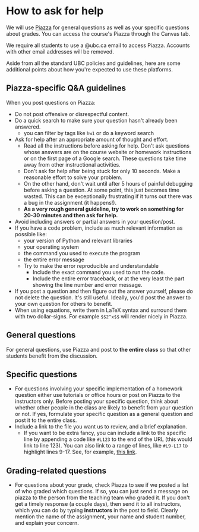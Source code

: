 # How to ask for help

We will use [Piazza](https://piazza.com/class/lcgo6c2ncl06el) for general questions as well as your specific questions about grades. You can access the course's Piazza through the Canvas tab.

We require all students to use a @ubc.ca email to access Piazza. Accounts with other email addresses will be removed.

Aside from all the standard UBC policies and guidelines, here are some additional points about how you're expected to use these platforms.

## Piazza-specific Q&A guidelines

When you post questions on Piazza: 
- Do not post offensive or disrespectful content.
- Do a quick search to make sure your question hasn't already been answered.
  - you can filter by tags like `hw1` or do a keyword search
- Ask for help after an appropriate amount of thought and effort.
    - Read all the instructions before asking for help. Don't ask questions whose answers are on the course website or homework instructions or on the first page of a Google search. These questions take time away from other instructional activities.
    - Don't ask for help after being stuck for only 10 seconds. Make a reasonable effort to solve your problem.
   - On the other hand, don't wait until after 5 hours of painful debugging before asking a question. At some point, this just becomes time wasted. This can be exceptionally frustrating if it turns out there was a bug in the assignment (it happens!).
   - **As a very rough general guideline, try to work on something for 20-30 minutes and then ask for help.**  
- Avoid including answers or partial answers in your question/post.
- If you have a code problem, include as much relevant information as possible like:
  - your version of Python and relevant libraries
  - your operating system
  - the command you used to execute the program
  - the entire error message
  - Try to make the error reproducible and understandable
      - Include the exact command you used to run the code.
      - Include the entire error traceback, or at the very least the part showing the line number and error message.  
- If you post a question and then figure out the answer yourself, please do not delete the question. It's still useful. Ideally, you'd post the answer to your own question for others to benefit.     
- When using equations, write them in LaTeX syntax and surround them with two dollar-signs. For example `$$2^x$$` will render nicely in Piazza.

## General questions

For general questions, use Piazza and post to **the entire class** so that other students benefit from the discussion.  

## Specific questions 
- For questions involving your specific implementation of a homework question either use tutorials or office hours or post on Piazza to the instructors only. Before posting your specific question, think about whether other people in the class are likely to benefit from your question or not. If yes, formulate your specific question as a general question and post it to the entire class.  
- Include a link to the file you want us to review, and a brief explanation.
  - If you want to be extra fancy, you can include a link to the specific line by appending a code like `#L123` to the end of the URL (this would link to line 123). You can also link to a range of lines, like `#L9-L17` to highlight lines 9-17. See, for example, [this link](https://github.com/mgelbart/rhomboid/blob/master/src/run_tests.py#L9-L17).
  
## Grading-related questions  
- For questions about your grade, check Piazza to see if we posted a list of who graded which questions. If so, you can just send a message on piazza to the person from the teaching team who graded it. If you don't get a timely response (a couple days), then send it to all instructors, which you can do by typing **instructors** in the post to field. Clearly mention the name of the assignment, your name and student number, and explain your concern.   

